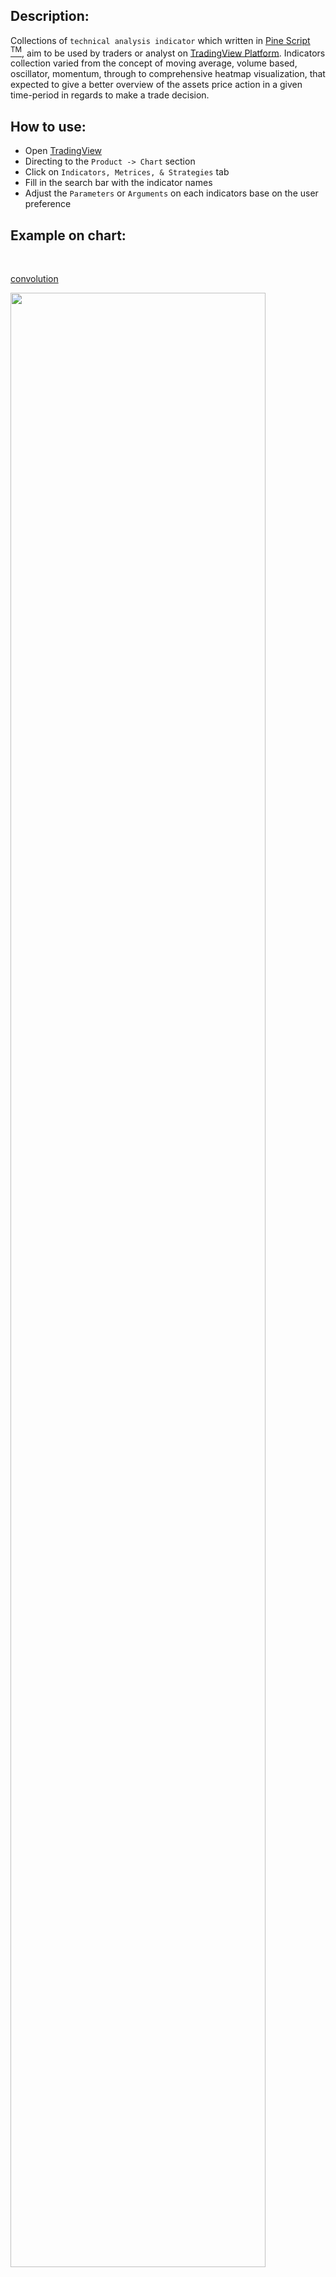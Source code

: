 <h2> Description: </h2>

Collections of `technical analysis indicator` which written in [Pine Script <sup>TM</sup>](https://www.tradingview.com/pine-script-docs/en/v5/Introduction.html), aim to be used by traders or analyst on [TradingView Platform](https://www.tradingview.com/). Indicators collection varied from the concept of moving average, volume based, oscillator, momentum, through to comprehensive heatmap visualization, that expected to give a better overview of the assets price action in a given time-period in regards to make a trade decision. <br>


<h2> How to use: </h2>

* Open [TradingView](https://www.tradingview.com/)
* Directing to the `Product -> Chart` section 
* Click on `Indicators, Metrices, & Strategies` tab
* Fill in the search bar with the indicator names
* Adjust the `Parameters` or `Arguments` on each indicators base on the user preference


<h2> Example on chart: </h2>

<br>

[convolution](https://www.tradingview.com/script/ZCDcMWdn-convolution/)

<img src="https://www.tradingview.com/x/WsJwKjCT/" width=90% height=90%>

<br>

[swami_stochastic](https://www.tradingview.com/script/oTfNZshU-swami-rsi/)

<img src="https://www.tradingview.com/x/hWNsyXwZ/" width=90% height=90%>
